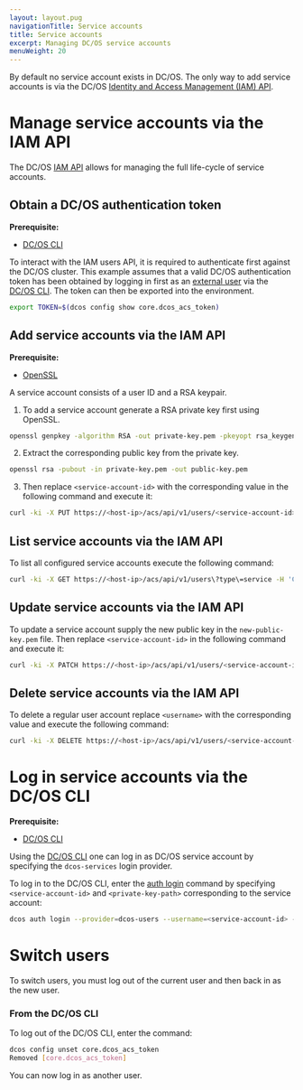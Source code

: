 ```yaml
---
layout: layout.pug
navigationTitle: Service accounts
title: Service accounts
excerpt: Managing DC/OS service accounts
menuWeight: 20
---
```


<!-- The source repository for this topic is https://github.com/dcos/dcos-docs-site -->

By default no service account exists in DC/OS. The only way to add service accounts is via the DC/OS [Identity and Access Management (IAM) API](/1.13/security/oss/iam-api/).

# Manage service accounts via the IAM API

The DC/OS [IAM API](/1.13/security/oss/iam-api/) allows for managing the full life-cycle of service accounts.

## Obtain a DC/OS authentication token

**Prerequisite:**
- [DC/OS CLI](/1.13/cli/)

To interact with the IAM users API, it is required to authenticate first against the DC/OS cluster. This example assumes that a valid DC/OS authentication token has been obtained by logging in first as an [external user](/1.13/security/oss/managing-users/external-users/) via the [DC/OS CLI](/1.13/cli/). The token can then be exported into the environment.

```bash
export TOKEN=$(dcos config show core.dcos_acs_token)
```

## Add service accounts via the IAM API

**Prerequisite:**
- [OpenSSL](https://www.openssl.org/)

A service account consists of a user ID and a RSA keypair.

1. To add a service account generate a RSA private key first using OpenSSL.

```bash
openssl genpkey -algorithm RSA -out private-key.pem -pkeyopt rsa_keygen_bits:2048
```

2. Extract the corresponding public key from the private key.

```bash
openssl rsa -pubout -in private-key.pem -out public-key.pem
```

3. Then replace `<service-account-id>` with the corresponding value in the following command and execute it:

```bash
curl -ki -X PUT https://<host-ip>/acs/api/v1/users/<service-account-id> -d '{"public_key": "'"$(sed ':a;N;$!ba;s/\n/\\n/g' public-key.pem)"'", "provider_type": "internal"}' -H 'Content-Type: application/json' -H "Authorization: token=$TOKEN"
```

## List service accounts via the IAM API

To list all configured service accounts execute the following command:

```bash
curl -ki -X GET https://<host-ip>/acs/api/v1/users\?type\=service -H 'Content-Type: application/json' -H "Authorization: token=$TOKEN"
```

## Update service accounts via the IAM API

To update a service account supply the new public key in the `new-public-key.pem` file. Then replace `<service-account-id>` in the following command and execute it:

```bash
curl -ki -X PATCH https://<host-ip>/acs/api/v1/users/<service-account-id> -d '{"public_key": "'"$(sed ':a;N;$!ba;s/\n/\\n/g' new-public-key.pem)"'", "provider_type": "internal"}' -H 'Content-Type: application/json' -H "Authorization: token=$TOKEN"
```

## Delete service accounts via the IAM API

To delete a regular user account replace `<username>` with the corresponding value and execute the following command:

```bash
curl -ki -X DELETE https://<host-ip>/acs/api/v1/users/<service-account-id> -H 'Content-Type: application/json' -H "Authorization: token=$TOKEN"
```

# Log in service accounts via the DC/OS CLI 

**Prerequisite:**
- [DC/OS CLI](/1.13/cli/)

Using the [DC/OS CLI](/1.13/cli/) one can log in as DC/OS service account by specifying the `dcos-services` login provider.

To log in to the DC/OS CLI, enter the [auth login](/1.13/cli/command-reference/dcos-auth/dcos-auth-login/) command by specifying `<service-account-id>` and `<private-key-path>` corresponding to the service account:

```bash
dcos auth login --provider=dcos-users --username=<service-account-id> --private-key=<private-key-path>
```

# Switch users 

To switch users, you must log out of the current user and then back in as the new user.

### From the DC/OS CLI

To log out of the DC/OS CLI, enter the command:

```bash
dcos config unset core.dcos_acs_token
Removed [core.dcos_acs_token]
```

You can now log in as another user.
